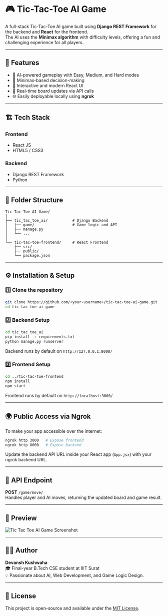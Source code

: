 # 🎮 Tic-Tac-Toe AI Game

A full-stack Tic-Tac-Toe AI game built using **Django REST Framework** for the backend and **React** for the frontend.  
The AI uses the **Minimax algorithm** with difficulty levels, offering a fun and challenging experience for all players.

---

## 🚀 Features
- 🤖 AI-powered gameplay with Easy, Medium, and Hard modes  
- 🧠 Minimax-based decision-making  
- 🎨 Interactive and modern React UI  
- 🔁 Real-time board updates via API calls  
- 🌐 Easily deployable locally using **ngrok**

---

## 🏗️ Tech Stack
### Frontend
- React JS  
- HTML5 / CSS3  

### Backend
- Django REST Framework  
- Python  

---

## 📂 Folder Structure
```
Tic-Tac-Toe AI Game/
│
├── tic_tac_toe_ai/           # Django Backend
│   ├── game/                 # Game logic and API
│   ├── manage.py
│   └── ...
│
└── tic-tac-toe-frontend/     # React Frontend
    ├── src/
    ├── public/
    └── package.json
```

---

## ⚙️ Installation & Setup

### 1️⃣ Clone the repository
```bash
git clone https://github.com/<your-username>/tic-tac-toe-ai-game.git
cd tic-tac-toe-ai-game
```

### 2️⃣ Backend Setup
```bash
cd tic_tac_toe_ai
pip install -r requirements.txt
python manage.py runserver
```
Backend runs by default on `http://127.0.0.1:8000/`

### 3️⃣ Frontend Setup
```bash
cd ../tic-tac-toe-frontend
npm install
npm start
```
Frontend runs by default on `http://localhost:3000/`

---

## 🌍 Public Access via Ngrok
To make your app accessible over the internet:
```bash
ngrok http 3000   # Expose frontend
ngrok http 8000   # Expose backend
```
Update the backend API URL inside your React app (`App.jsx`) with your ngrok backend URL.

---

## 🧩 API Endpoint
**POST** `/game/move/`  
Handles player and AI moves, returning the updated board and game result.

---

## 📸 Preview
![Tic Tac Toe AI Game Screenshot](https://via.placeholder.com/800x400?text=Tic+Tac+Toe+AI+Game)

---

## 👨‍💻 Author
**Devansh Kushwaha**  
🎓 Final-year B.Tech CSE student at IIIT Surat  
💡 Passionate about AI, Web Development, and Game Logic Design.

---

## 🪪 License
This project is open-source and available under the [MIT License](LICENSE).
